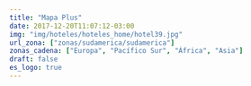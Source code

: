 ```yaml
---
title: "Mapa Plus"
date: 2017-12-20T11:07:12-03:00
img: "img/hoteles/hoteles_home/hotel39.jpg"
url_zona: ["zonas/sudamerica/sudamerica"]
zonas_cadena: ["Europa", "Pacífico Sur", "África", "Asia"]
draft: false
es_logo: true
---
```

